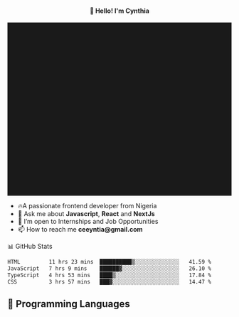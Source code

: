 <h4 align="center">👋 Hello! I'm Cynthia</h4>

<hr style="height:10%; margin-left:0; margin-right:0;" />

<div align="left">
  <ul>
  <li>🔥A passionate frontend developer from Nigeria</li>
  <li>💬 Ask me about <strong>Javascript</strong>, <strong>React</strong> and <strong> NextJs</strong></li>
  <li>👯 I’m open to Internships and Job Opportunities</li>
  <li>📫 How to reach me <strong>ceeyntia@gmail.com</strong></li>
</ul>
</div
  
## 📊 GitHub Stats

<!--START_SECTION:waka-->

```txt
HTML         11 hrs 23 mins  ██████████▒░░░░░░░░░░░░░░   41.59 %
JavaScript   7 hrs 9 mins    ██████▓░░░░░░░░░░░░░░░░░░   26.10 %
TypeScript   4 hrs 53 mins   ████▒░░░░░░░░░░░░░░░░░░░░   17.84 %
CSS          3 hrs 57 mins   ███▓░░░░░░░░░░░░░░░░░░░░░   14.47 %
```

<!--END_SECTION:waka-->

## 💬 Programming Languages

<!--START_SECTION:languages-->
<!--END_SECTION:languages-->
